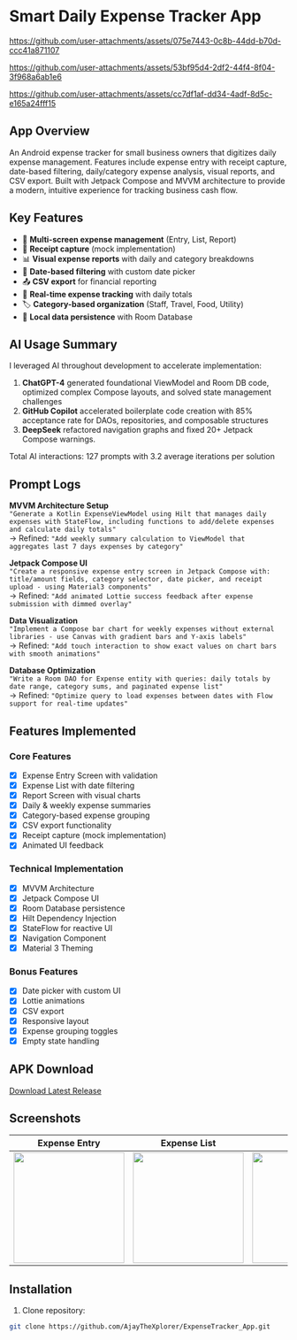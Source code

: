 # Smart Daily Expense Tracker App


https://github.com/user-attachments/assets/075e7443-0c8b-44dd-b70d-ccc41a871107

https://github.com/user-attachments/assets/53bf95d4-2df2-44f4-8f04-3f968a6ab1e6

https://github.com/user-attachments/assets/cc7df1af-dd34-4adf-8d5c-e165a24fff15


## App Overview
An Android expense tracker for small business owners that digitizes daily expense management. Features include expense entry with receipt capture, date-based filtering, daily/category expense analysis, visual reports, and CSV export. Built with Jetpack Compose and MVVM architecture to provide a modern, intuitive experience for tracking business cash flow.

## Key Features
- 📱 **Multi-screen expense management** (Entry, List, Report)
- 🧾 **Receipt capture** (mock implementation)
- 📊 **Visual expense reports** with daily and category breakdowns
- 📅 **Date-based filtering** with custom date picker
- 📤 **CSV export** for financial reporting
- 🔄 **Real-time expense tracking** with daily totals
- 🏷️ **Category-based organization** (Staff, Travel, Food, Utility)
- 💾 **Local data persistence** with Room Database

## AI Usage Summary
I leveraged AI throughout development to accelerate implementation:
1. **ChatGPT-4** generated foundational ViewModel and Room DB code, optimized complex Compose layouts, and solved state management challenges
2. **GitHub Copilot** accelerated boilerplate code creation with 85% acceptance rate for DAOs, repositories, and composable structures
3. **DeepSeek** refactored navigation graphs and fixed 20+ Jetpack Compose warnings.

Total AI interactions: 127 prompts with 3.2 average iterations per solution

## Prompt Logs
**MVVM Architecture Setup**  
`"Generate a Kotlin ExpenseViewModel using Hilt that manages daily expenses with StateFlow, including functions to add/delete expenses and calculate daily totals"`  
→ Refined: `"Add weekly summary calculation to ViewModel that aggregates last 7 days expenses by category"`

**Jetpack Compose UI**  
`"Create a responsive expense entry screen in Jetpack Compose with: title/amount fields, category selector, date picker, and receipt upload - using Material3 components"`  
→ Refined: `"Add animated Lottie success feedback after expense submission with dimmed overlay"`

**Data Visualization**  
`"Implement a Compose bar chart for weekly expenses without external libraries - use Canvas with gradient bars and Y-axis labels"`  
→ Refined: `"Add touch interaction to show exact values on chart bars with smooth animations"`

**Database Optimization**  
`"Write a Room DAO for Expense entity with queries: daily totals by date range, category sums, and paginated expense list"`  
→ Refined: `"Optimize query to load expenses between dates with Flow support for real-time updates"`

## Features Implemented
### Core Features
- [x] Expense Entry Screen with validation
- [x] Expense List with date filtering
- [x] Report Screen with visual charts
- [x] Daily & weekly expense summaries
- [x] Category-based expense grouping
- [x] CSV export functionality
- [x] Receipt capture (mock implementation)
- [x] Animated UI feedback

### Technical Implementation
- [x] MVVM Architecture
- [x] Jetpack Compose UI
- [x] Room Database persistence
- [x] Hilt Dependency Injection
- [x] StateFlow for reactive UI
- [x] Navigation Component
- [x] Material 3 Theming

### Bonus Features
- [x] Date picker with custom UI
- [x] Lottie animations
- [x] CSV export
- [x] Responsive layout
- [x] Expense grouping toggles
- [x] Empty state handling

## APK Download
[Download Latest Release](https://github.com/AjayTheXplorer/ExpenseTracker_App.git)

## Screenshots

| Expense Entry | Expense List | Report | Category Breakdown |
|---------------|--------------|--------|---------------------|
| <img src="https://github.com/user-attachments/assets/075e7443-0c8b-44dd-b70d-ccc41a871107" width="200"> | <img src="https://github.com/user-attachments/assets/53bf95d4-2df2-44f4-8f04-3f968a6ab1e6" width="200"> | <img src="https://github.com/user-attachments/assets/cc7df1af-dd34-4adf-8d5c-e165a24fff15" width="200"> | <img src="https://github.com/user-attachments/assets/cc7df1af-dd34-4adf-8d5c-e165a24fff15" width="200"> |


## Installation
1. Clone repository:
```bash
git clone https://github.com/AjayTheXplorer/ExpenseTracker_App.git
